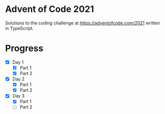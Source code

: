 # Advent of Code 2021
Solutions to the coding challenge at https://adventofcode.com/2021 written in TypeScript.

# Progress
- [x] Day 1
  - [x] Part 1
  - [x] Part 2

- [x] Day 2
  - [x] Part 1
  - [x] Part 2

- [x] Day 3
  - [x] Part 1
  - [ ] Part 2
